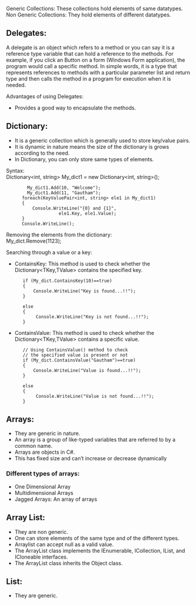 Generic Collections: These collections hold elements of same datatypes.  
Non Generic Collections: They hold elements of different datatypes.

## Delegates:
A delegate is an object which refers to a method or you can say it is a reference type variable that can hold a reference to the methods.
For example, if you click an Button on a form (Windows Form application), the program would call a specific method. In simple words, 
it is a type that represents references to methods with a particular parameter list and return type and then calls the method in a program 
for execution when it is needed.

Advantages of using Delegates:  
- Provides a good way to encapsulate the methods.


## Dictionary:  
- It is a generic collection which is generally used to store key/value pairs.
- It is dynamic in nature means the size of the dictionary is grows according to the need.
- In Dictionary, you can only store same types of elements.
 
Syntax:  
 	  Dictionary<int, string> My_dict1 = new Dictionary<int, string>();  
    
 	        My_dict1.Add(10, "Welcome");  
 	        My_dict1.Add(11, "Gautham");      
          foreach(KeyValuePair<int, string> ele1 in My_dict1) 
          { 
              Console.WriteLine("{0} and {1}", 
                        ele1.Key, ele1.Value); 
          } 
          Console.WriteLine(); 

 Removing the elements from the dictionary:  
 My_dict.Remove(1123);  

 Searching through a value or a key:  
 - ContainsKey: This method is used to check whether the Dictionary<TKey,TValue> contains the specified key.  
 
          if (My_dict.ContainsKey(10)==true) 
          { 
              Console.WriteLine("Key is found...!!"); 
          } 
  
          else
          { 
               Console.WriteLine("Key is not found...!!"); 
          } 
            
 - ContainsValue: This method is used to check whether the Dictionary<TKey,TValue> contains a specific value.  
 
          // Using ContainsValue() method to check 
          // the specified value is present or not  
          if (My_dict.ContainsValue("Gautham")==true) 
          { 
              Console.WriteLine("Value is found...!!"); 
          } 
  
          else
          { 
               Console.WriteLine("Value is not found...!!"); 
          } 
          
## Arrays:  
- They are generic in nature.
- An array is a group of like-typed variables that are referred to by a common name.
- Arrays are objects in C#. 
- This has fixed size and can’t increase or decrease dynamically

### Different types of arrays:  
- One Dimensional Array
- Multidimensional Arrays
- Jagged Arrays: An array of arrays

## Array List:  
- They are non generic.
- One can store elements of the same type and of the different types.
- Arraylist can accept null as a valid value.
- The ArrayList class implements the IEnumerable, ICollection, IList, and ICloneable interfaces.
- The ArrayList class inherits the Object class.

## List:
- They are generic.
